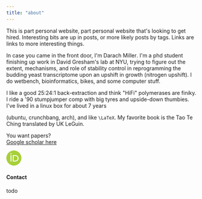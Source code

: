 ```yaml
---
title: "about"
---
```


This is part personal website, part personal website that's looking
to get hired. Interesting bits are up in posts, or more likely posts
by tags. Links are links to more interesting things.

In case you came in the front door, I'm
Da<span style="unicode-bidi:bidi-override;direction:rtl;">car</span>h
Mi<span style="unicode-bidi:bidi-override;direction:rtl;">rell</span>.
I'm a phd student finishing up work in David Gresham's lab at NYU, 
trying to figure out the extent, mechanisms, and role
of stability control in reprogramming the budding yeast transcriptome
upon an upshift in growth (nitrogen upshift).
I do wetbench, bioinformatics, bikes, and some computer stuff.

I like a good 25:24:1 back-extraction and think "HiFi" polymerases
are finiky.
I ride a '90 stumpjumper comp with big tyres and 
upside-down thumbies.
I've lived in a linux box for about 7 years 
<!-- since ubuntu 10.10, 2010-10-10 -->
(ubuntu, crunchbang, arch), and like `\LaTeX`.
My favorite book is the Tao Te Ching translated by UK LeGuin.

You want papers?  
[Google scholar here](https://scholar.google.com/citations?user=KhpQTgUAAAAJ)

<a href="http://orcid.org/0000-0002-2264-7900" target="_blank" 
    class="imglink">
  <img src="../img/orcid.png">
</a>

#### Contact

todo

<!--contact philosophy
--->
